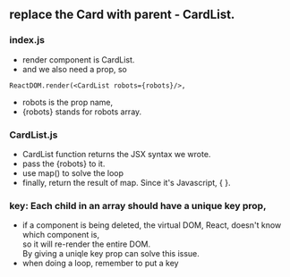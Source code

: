 ## replace the Card with parent - CardList.

### index.js
- render component is CardList.
- and we also need a prop, so 
```
ReactDOM.render(<CardList robots={robots}/>, 
```
- robots is the prop name,
- {robots} stands for robots array.

### CardList.js
- CardList function returns the JSX syntax we wrote.
- pass the {robots} to it.
- use map() to solve the loop
- finally, return the result of map. Since it's Javascript, { }.

### key: Each child in an array should have a unique key prop,

- if a component is being deleted, the virtual DOM, React, doesn't know which component is,    
so it will re-render the entire DOM.   
By giving a uniqle key prop can solve this issue.
- when doing a loop, remember to put a key
